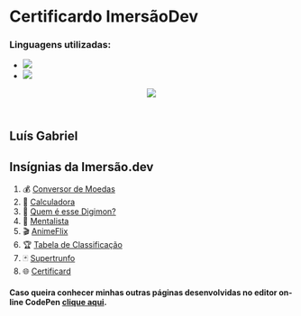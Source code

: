 # Certificardo ImersãoDev

### Linguagens utilizadas:

* <img src="https://img.shields.io/badge/HTML5-E34F26?style=for-the-badge&logo=html5&logoColor=white">
* <img src="https://img.shields.io/badge/CSS3-1572B6?style=for-the-badge&logo=css3&logoColor=white">

<section>
  <header>
    <img src="https://gartic.com.br/imgs/mural/fu/fuckeyy/zenitsu-2.png" />
  </header>
<h1>Luís Gabriel</h1>

<div>
  <h2>Insígnias da Imersão.dev</h2>
  <ol>
   <li>💰 <a href="https://codepen.io/yahikofz/pen/VwPjxEW"> Conversor de Moedas</a></li>
      <li>🔢 <a href="https://codepen.io/yahikofz/details/wvgWEaP"> Calculadora</a></li>
      <li>🐲 <a href="https://codepen.io/yahikofz/details/yLgJxMG"> Quem é esse Digimon?</a></li>
      <li>🔮 <a href="https://codepen.io/yahikofz/pen/jOyrXmv"> Mentalista</a></li>
      <li>🎬 <a href="https://codepen.io/yahikofz/pen/LYxRjeG"> AnimeFlix</a></li>
      <li>🏆 <a href="https://codepen.io/yahikofz/pen/JjEbaNq"> Tabela de Classificação</a></li>
      <li>🃏 <a href="https://codepen.io/yahikofz/pen/NWdjqzY" target="blank"> Supertrunfo</a></li>
      <li>🌐 <a href="https://codepen.io/yahikofz/pen/BapZpBw"> Certificard</a></li>
  </ol>
</div>
</section>



#### Caso queira conhecer minhas outras páginas desenvolvidas no editor on-line CodePen [clique aqui](https://codepen.io/yahikofz/details/BapZpBw).


